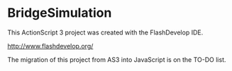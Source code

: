 # BridgeSimulation

This ActionScript 3 project was created with the FlashDevelop IDE.

http://www.flashdevelop.org/

The migration of this project from AS3 into JavaScript is on the TO-DO list.
